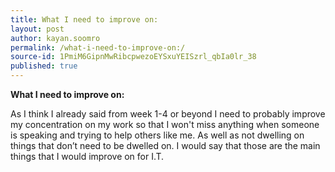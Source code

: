 ```yaml
---
title: What I need to improve on:
layout: post
author: kayan.soomro
permalink: /what-i-need-to-improve-on:/
source-id: 1PmiM6GipnMwRibcpwezoEYSxuYEISzrl_qbIa0lr_38
published: true
---
```

**What I need to improve on:**

As I think I already said from week 1-4 or beyond I need to probably improve my concentration on my work so that  I won't  miss anything  when someone is speaking and trying to help others like me. As well as not dwelling on things that don’t need to be dwelled on. I would say that those are the main things that I would improve on for I.T.

